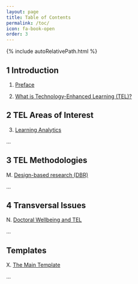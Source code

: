 ```yaml
---
layout: page
title: Table of Contents
permalink: /toc/
icon: fa-book-open
order: 3
---
```


{% include autoRelativePath.html %}

## 1 Introduction

1. [Preface](/detel-book/chapter/introduction/preface/)

2. [What is Technology-Enhanced Learning (TEL)?](/detel-book/chapter/introduction/intro-to-TEL/)

## 2 TEL Areas of Interest

3. [Learning Analytics](/detel-book/chapter/aois/learning-analytics/)

...

## 3 TEL Methodologies

M. [Design-based research (DBR)](/detel-book/chapter/methodologies/design-based-research/)

...

## 4 Transversal Issues

N. [Doctoral Wellbeing and TEL](/detel-book/chapter/transversal/wellbeing/)

...

## Templates

X. [The Main Template](/detel-book/chapter/templates/main-template/)

...
